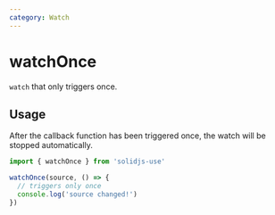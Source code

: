 ```yaml
---
category: Watch
---
```


# watchOnce

`watch` that only triggers once.

## Usage

After the callback function has been triggered once, the watch will be stopped automatically.

```ts
import { watchOnce } from 'solidjs-use'

watchOnce(source, () => {
  // triggers only once
  console.log('source changed!')
})
```
